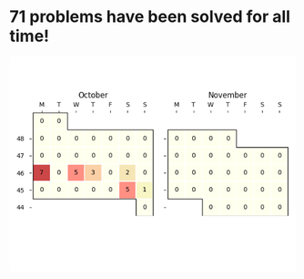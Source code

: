 **71** problems have been solved for all time!
===============================================
![](heatmap.png)
